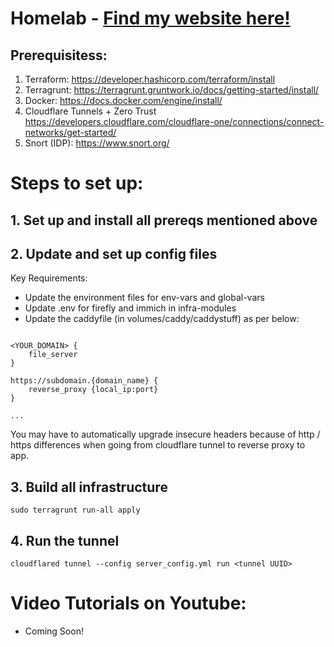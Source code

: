 # Homelab - [Find my website here!](https://seanchoo.top)

## Prerequisitess:
1. Terraform: https://developer.hashicorp.com/terraform/install
2. Terragrunt: https://terragrunt.gruntwork.io/docs/getting-started/install/
3. Docker: https://docs.docker.com/engine/install/
4. Cloudflare Tunnels + Zero Trust https://developers.cloudflare.com/cloudflare-one/connections/connect-networks/get-started/
5. Snort (IDP): https://www.snort.org/

# Steps to set up:

## 1. Set up and install all prereqs mentioned above

## 2. Update and set up config files

Key Requirements:
- Update the environment files for env-vars and global-vars
- Update .env for firefly and immich in infra-modules
- Update the caddyfile (in volumes/caddy/caddystuff) as per below:

```

<YOUR_DOMAIN> {
	file_server
}

https://subdomain.{domain_name} {
	reverse_proxy {local_ip:port}
}

...

```

You may have to automatically upgrade insecure headers because of http / https differences when going from cloudflare tunnel to reverse proxy to app.

## 3. Build all infrastructure

```
sudo terragrunt run-all apply
```

## 4. Run the tunnel

```
cloudflared tunnel --config server_config.yml run <tunnel UUID>
```


# Video Tutorials on Youtube:
- Coming Soon!


